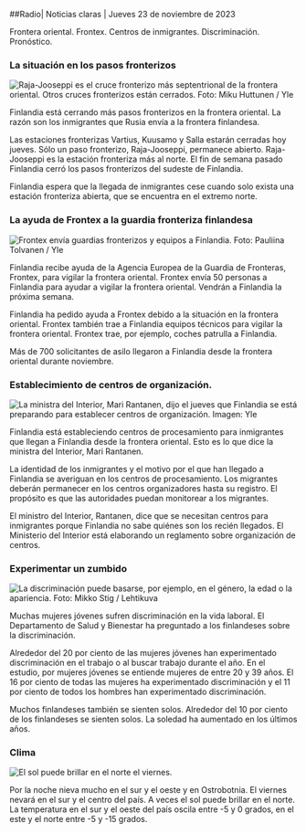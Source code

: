 ##Radio\| Noticias claras \| Jueves 23 de noviembre de 2023

Frontera oriental. Frontex. Centros de inmigrantes. Discriminación. Pronóstico.

### La situación en los pasos fronterizos

![Raja-Jooseppi es el cruce fronterizo más septentrional de la frontera oriental. Otros cruces fronterizos están cerrados. Foto: Miku Huttunen / Yle](https://images.cdn.yle.fi/image/upload/c_crop,h_3216,w_5712,x_0,y_421/ar_1.7777777777777777,c_fill,g_faces,h_675,w_1200/dpr_1.0/q_auto:eco/f_auto/fl_lossy/v1700751077/39-1205645655f665a86285)

Finlandia está cerrando más pasos fronterizos en la frontera oriental. La razón son los inmigrantes que Rusia envía a la frontera finlandesa.

Las estaciones fronterizas Vartius, Kuusamo y Salla estarán cerradas hoy jueves. Sólo un paso fronterizo, Raja-Jooseppi, permanece abierto. Raja-Jooseppi es la estación fronteriza más al norte. El fin de semana pasado Finlandia cerró los pasos fronterizos del sudeste de Finlandia.

Finlandia espera que la llegada de inmigrantes cese cuando solo exista una estación fronteriza abierta, que se encuentra en el extremo norte.

### La ayuda de Frontex a la guardia fronteriza finlandesa

![Frontex envía guardias fronterizos y equipos a Finlandia. Foto: Pauliina Tolvanen / Yle](https://images.cdn.yle.fi/image/upload/c_crop,h_1080,w_1919,x_0,y_0/ar_1.7777777777777777,c_fill,g_faces,h_675,w_1200/dpr_1.0/q_auto:eco/f_auto/fl_lossy/v1663055873/39-100697563203716d9ecd)

Finlandia recibe ayuda de la Agencia Europea de la Guardia de Fronteras, Frontex, para vigilar la frontera oriental. Frontex envía 50 personas a Finlandia para ayudar a vigilar la frontera oriental. Vendrán a Finlandia la próxima semana.

Finlandia ha pedido ayuda a Frontex debido a la situación en la frontera oriental. Frontex también trae a Finlandia equipos técnicos para vigilar la frontera oriental. Frontex trae, por ejemplo, coches patrulla a Finlandia.

Más de 700 solicitantes de asilo llegaron a Finlandia desde la frontera oriental durante noviembre.

### Establecimiento de centros de organización.

![La ministra del Interior, Mari Rantanen, dijo el jueves que Finlandia se está preparando para establecer centros de organización. Imagen: Yle](https://images.cdn.yle.fi/image/upload/c_crop,h_1080,w_1919,x_0,y_0/ar_1.7777777777777777,c_fill,g_faces,h_675,w_1200/dpr_1.0/q_auto:eco/f_auto/fl_lossy/v1700721586/39-1205201655eed1e81849)

Finlandia está estableciendo centros de procesamiento para inmigrantes que llegan a Finlandia desde la frontera oriental. Esto es lo que dice la ministra del Interior, Mari Rantanen.

La identidad de los inmigrantes y el motivo por el que han llegado a Finlandia se averiguan en los centros de procesamiento. Los migrantes deberán permanecer en los centros organizadores hasta su registro. El propósito es que las autoridades puedan monitorear a los migrantes.

El ministro del Interior, Rantanen, dice que se necesitan centros para inmigrantes porque Finlandia no sabe quiénes son los recién llegados. El Ministerio del Interior está elaborando un reglamento sobre organización de centros.

### Experimentar un zumbido

![La discriminación puede basarse, por ejemplo, en el género, la edad o la apariencia. Foto: Mikko Stig / Lehtikuva](https://images.cdn.yle.fi/image/upload/c_crop,h_2394,w_4256,x_0,y_110/ar_1.7777777777777777,c_fill,g_faces,h_675,w_1200/dpr_1.0/q_auto:eco/f_auto/fl_lossy/v1700718446/39-1205193655ee719688c7)

Muchas mujeres jóvenes sufren discriminación en la vida laboral. El Departamento de Salud y Bienestar ha preguntado a los finlandeses sobre la discriminación.

Alrededor del 20 por ciento de las mujeres jóvenes han experimentado discriminación en el trabajo o al buscar trabajo durante el año. En el estudio, por mujeres jóvenes se entiende mujeres de entre 20 y 39 años. El 16 por ciento de todas las mujeres ha experimentado discriminación y el 11 por ciento de todos los hombres han experimentado discriminación.

Muchos finlandeses también se sienten solos. Alrededor del 10 por ciento de los finlandeses se sienten solos. La soledad ha aumentado en los últimos años.

### Clima

![El sol puede brillar en el norte el viernes.](https://images.cdn.yle.fi/image/upload/c_crop,h_1080,w_1919,x_0,y_0/ar_1.7777777777777777,c_fill,g_faces,h_675,w_1200/dpr_1.0/q_auto:eco/f_auto/fl_lossy/v1700752778/39-1205671655f6d69ed984)

Por la noche nieva mucho en el sur y el oeste y en Ostrobotnia. El viernes nevará en el sur y el centro del país. A veces el sol puede brillar en el norte. La temperatura en el sur y el oeste del país oscila entre -5 y 0 grados, en el este y el norte entre -5 y -15 grados.